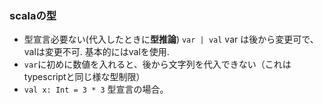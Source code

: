 ### scalaの型
- 型宣言必要ない(代入したときに**型推論**) `var | val` var は後から変更可で、valは変更不可. 基本的にはvalを使用.
- `var`に初めに数値を入れると、後から文字列を代入できない（これはtypescriptと同じ様な型制限）
- `val x: Int = 3 * 3` 型宣言の場合。